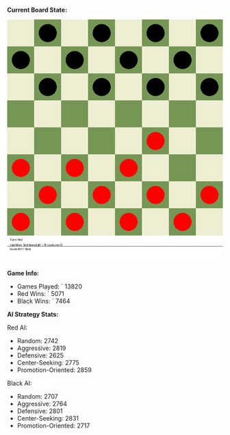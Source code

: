 
**Current Board State:**  
<!-- START_GIF -->
![Checkers Game](./checkers_game.gif)
<!-- END_GIF -->

**Game Info:**  
- Games Played: `<!-- GAMES_PLAYED --> 13820
- Red Wins: `<!-- RED_WINS --> 5071
- Black Wins: `<!-- BLACK_WINS --> 7464

<!-- AI_STATS -->
**AI Strategy Stats:**

Red AI:
- Random: 2742
- Aggressive: 2819
- Defensive: 2625
- Center-Seeking: 2775
- Promotion-Oriented: 2859

Black AI:
- Random: 2707
- Aggressive: 2764
- Defensive: 2801
- Center-Seeking: 2831
- Promotion-Oriented: 2717
